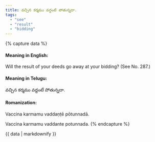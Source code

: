 ```yaml
---
title: వచ్చిన కర్మము వద్దంటే పోతున్నదా.
tags:
  - "see"
  - "result"
  - "bidding"
---
```


{% capture data %}
#### Meaning in English:
Will the result of your deeds go away at your bidding?
(See No. 287.)

#### Meaning in Telugu:
వచ్చిన కర్మము వద్దంటే పోతున్నదా.

#### Romanization:
Vaccina karmamu vaddaṇṭē pōtunnadā.

Vaccina karmamu vaddante potunnada.
{% endcapture %}

{{ data | markdownify }}

